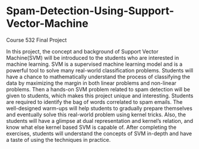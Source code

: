 # Spam-Detection-Using-Support-Vector-Machine
Course 532 Final Project

In this project, the concept and background of Support Vector Machine(SVM) will be introduced to the students who are interested in machine learning. SVM is a supervised machine learning model and is a powerful tool to solve many real-world classification problems. Students will have a chance to mathematically understand the process of classifying the data by maximizing the margin in both linear problems and non-linear problems. Then a hands-on SVM problem related to spam detection will be given to students, which makes this project unique and interesting. Students are required to identify the bag of words correlated to spam emails. The well-designed warm-ups will help students to gradually prepare themselves and eventually solve this real-world problem using kernel tricks. Also, the students will have a glimpse at dual representation and kernel’s relation, and know what else kernel based SVM is capable of. After completing the exercises, students will understand the concepts of SVM in-depth and have a taste of using the techniques in practice.
